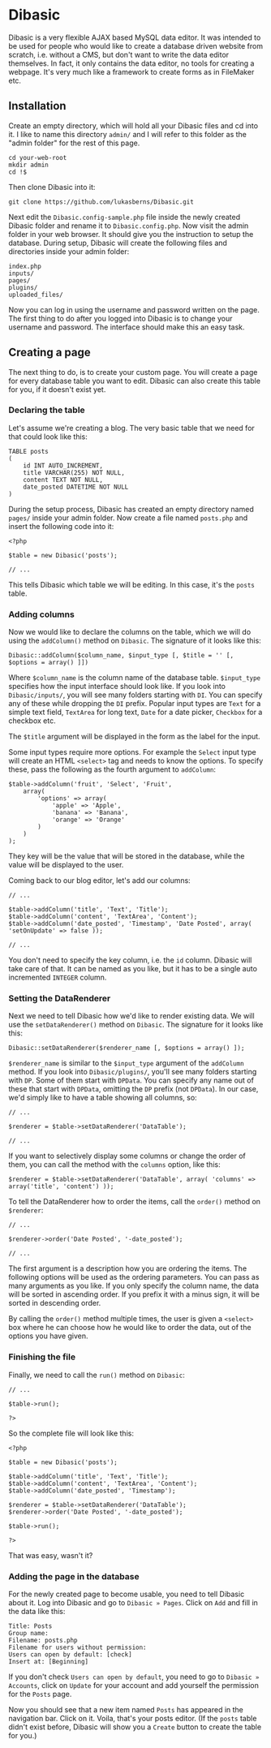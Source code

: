 # Dibasic

Dibasic is a very flexible AJAX based MySQL data editor. It was intended to be used for people who would like to create a database driven website from scratch, i.e. without a CMS, but don't want to write the data editor themselves. In fact, it only contains the data editor, no tools for creating a webpage. It's very much like a framework to create forms as in FileMaker etc.

## Installation

Create an empty directory, which will hold all your Dibasic files and cd into it. I like to name this directory `admin/` and I will refer to this folder as the "admin folder" for the rest of this page.

	cd your-web-root
	mkdir admin
	cd !$

Then clone Dibasic into it:

	git clone https://github.com/lukasberns/Dibasic.git

Next edit the `Dibasic.config-sample.php` file inside the newly created Dibasic folder and rename it to `Dibasic.config.php`. Now visit the admin folder in your web browser. It should give you the instruction to setup the database. During setup, Dibasic will create the following files and directories inside your admin folder:

	index.php
	inputs/
	pages/
	plugins/
	uploaded_files/

Now you can log in using the username and password written on the page. The first thing to do after you logged into Dibasic is to change your username and password. The interface should make this an easy task.

## Creating a page

The next thing to do, is to create your custom page. You will create a page for every database table you want to edit. Dibasic can also create this table for you, if it doesn't exist yet.

### Declaring the table

Let's assume we're creating a blog. The very basic table that we need for that could look like this:

	TABLE posts
	(
		id INT AUTO_INCREMENT,
		title VARCHAR(255) NOT NULL,
		content TEXT NOT NULL,
		date_posted DATETIME NOT NULL
	)

During the setup process, Dibasic has created an empty directory named `pages/` inside your admin folder. Now create a file named `posts.php` and insert the following code into it:

	<?php
	
	$table = new Dibasic('posts');
	
	// ...

This tells Dibasic which table we will be editing. In this case, it's the `posts` table.

### Adding columns

Now we would like to declare the columns on the table, which we will do using the `addColumn()` method on `Dibasic`. The signature of it looks like this:

	Dibasic::addColumn($column_name, $input_type [, $title = '' [, $options = array() ]])

Where `$column_name` is the column name of the database table. `$input_type` specifies how the input interface should look like. If you look into `Dibasic/inputs/`, you will see many folders starting with `DI`. You can specify any of these while dropping the `DI` prefix. Popular input types are `Text` for a simple text field, `TextArea` for long text, `Date` for a date picker, `Checkbox` for a checkbox etc.

The `$title` argument will be displayed in the form as the label for the input.

Some input types require more options. For example the `Select` input type will create an HTML `<select>` tag and needs to know the options. To specify these, pass the following as the fourth argument to `addColumn`:

	$table->addColumn('fruit', 'Select', 'Fruit',
		array(
			'options' => array(
				'apple' => 'Apple',
				'banana' => 'Banana',
				'orange' => 'Orange'
			)
		)
	);

They key will be the value that will be stored in the database, while the value will be displayed to the user.

Coming back to our blog editor, let's add our columns:

	// ...
	
	$table->addColumn('title', 'Text', 'Title');
	$table->addColumn('content', 'TextArea', 'Content');
	$table->addColumn('date_posted', 'Timestamp', 'Date Posted', array( 'setOnUpdate' => false ));
	
	// ...

You don't need to specify the key column, i.e. the `id` column. Dibasic will take care of that. It can be named as you like, but it has to be a single auto incremented `INTEGER` column.

### Setting the DataRenderer

Next we need to tell Dibasic how we'd like to render existing data. We will use the `setDataRenderer()` method on `Dibasic`. The signature for it looks like this:

	Dibasic::setDataRenderer($renderer_name [, $options = array() ]);

`$renderer_name` is similar to the `$input_type` argument of the `addColumn` method. If you look into `Dibasic/plugins/`, you'll see many folders starting with `DP`. Some of them start with `DPData`. You can specify any name out of these that start with `DPData`, omitting the `DP` prefix (not `DPData`). In our case, we'd simply like to have a table showing all columns, so:

	// ...
	
	$renderer = $table->setDataRenderer('DataTable');
	
	// ...

If you want to selectively display some columns or change the order of them, you can call the method with the `columns` option, like this:

	$renderer = $table->setDataRenderer('DataTable', array( 'columns' => array('title', 'content') ));

To tell the DataRenderer how to order the items, call the `order()` method on `$renderer`:

	// ...
	
	$renderer->order('Date Posted', '-date_posted');
	
	// ...

The first argument is a description how you are ordering the items. The following options will be used as the ordering parameters. You can pass as many arguments as you like. If you only specify the column name, the data will be sorted in ascending order. If you prefix it with a minus sign, it will be sorted in descending order.

By calling the `order()` method multiple times, the user is given a `<select>` box where he can choose how he would like to order the data, out of the options you have given.

### Finishing the file

Finally, we need to call the `run()` method on `Dibasic`:

	// ...
	
	$table->run();
	
	?>

So the complete file will look like this:

	<?php
	
	$table = new Dibasic('posts');
	
	$table->addColumn('title', 'Text', 'Title');
	$table->addColumn('content', 'TextArea', 'Content');
	$table->addColumn('date_posted', 'Timestamp');
	
	$renderer = $table->setDataRenderer('DataTable');
	$renderer->order('Date Posted', '-date_posted');
	
	$table->run();
	
	?>

That was easy, wasn't it?

### Adding the page in the database

For the newly created page to become usable, you need to tell Dibasic about it. Log into Dibasic and go to `Dibasic » Pages`. Click on `Add` and fill in the data like this:

	Title: Posts
	Group name: 
	Filename: posts.php
	Filename for users without permission: 
	Users can open by default: [check]
	Insert at: [Beginning]

If you don't check `Users can open by default`, you need to go to `Dibasic » Accounts`, click on `Update` for your account and add yourself the permission for the `Posts` page.

Now you should see that a new item named `Posts` has appeared in the navigation bar. Click on it. Voila, that's your posts editor. (If the `posts` table didn't exist before, Dibasic will show you a `Create` button to create the table for you.)
